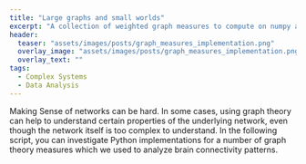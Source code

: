 ```yaml
---
title: "Large graphs and small worlds"
excerpt: "A collection of weighted graph measures to compute on numpy arrays."
header:
  teaser: "assets/images/posts/graph_measures_implementation.png"
  overlay_image: "assets/images/posts/graph_measures_implementation.png"
  overlay_text: ""
tags:
  - Complex Systems
  - Data Analysis
---
```


Making Sense of networks can be hard. In some cases, using graph theory can help to understand certain properties of the underlying network, even though the network itself is too complex to understand.
In the following script, you can investigate Python implementations for a number of graph theory measures which we used to analyze brain connectivity patterns.

<!---
<style>
iframe{height:14000px !important;}
</style>
--->

<script type="application/javascript">

function resizeIFrameToFitContent( iFrame ) {

  iFrame.width  = iFrame.contentWindow.document.body.scrollWidth;
  iFrame.height = iFrame.contentWindow.document.body.scrollHeight;
}

window.addEventListener('DOMContentLoaded', function(e) {

  // or, to resize all iframes:
  var iframes = document.querySelectorAll("iframe");
  for( var i = 0; i < iframes.length; i++) {
    resizeIFrameToFitContent( iframes[i] );
  }
} );

</script>

<div style="margin-right:-30%;">
  <script src="https://gist.github.com/DiGyt/3c06126e678e4b35afdec43a4943917d.js"></script>
</div>
